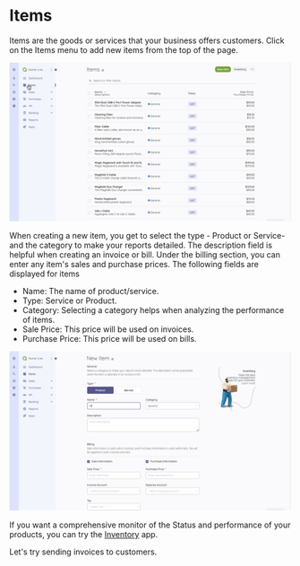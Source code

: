Items
=========

Items are the goods or services that your business offers customers. Click on the Items menu to add new items from the top of the page.

![Items](_images/items.gif)

When creating a new item, you get to select the type - Product or Service- and the category to make your reports detailed. The description field is helpful when creating an invoice or bill.
Under the billing section, you can enter any item's sales and purchase prices. 
The following fields are displayed for items
- Name: The name of product/service.
- Type: Service or Product.
- Category: Selecting a category helps when analyzing the performance of items.
- Sale Price: This price will be used on invoices.
- Purchase Price: This price will be used on bills.

![Creating a new item](_images/items-new-item.gif)

If you want a comprehensive monitor of the Status and performance of your products, you can try the [Inventory](https://akaunting.com/apps/inventory) app. 

Let's try sending invoices to customers.